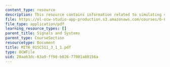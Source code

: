 ```yaml
---
content_type: resource
description: This resource contains information related to simulating cascade.
file: https://ol-ocw-studio-app-production.s3.amazonaws.com/courses/6-01sc-introduction-to-electrical-engineering-and-computer-science-i-spring-2011/20aab3dc63a9ff98b02677081a80156a_MIT6_01SCS11_3_1_1.pdf
file_type: application/pdf
learning_resource_types: []
parent_title: Signals and Systems
parent_type: CourseSection
resourcetype: Document
title: MIT6_01SCS11_3_1_1.pdf
type: OCWFile
uid: 20aab3dc-63a9-ff98-b026-77081a80156a
---
```

